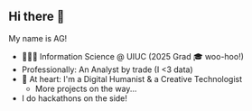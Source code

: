 ## Hi there 👋

My name is AG!
- 🧑🏻‍💻 Information Science @ UIUC (2025 Grad 🎓 woo-hoo!)
- Professionally: An Analyst by trade (I <3 data)
- 🎨 At heart: I'm a Digital Humanist & a Creative Technologist
  - More projects on the way...
- I do hackathons on the side!
<!--
**AG-Samaniego/AG-Samaniego** is a ✨ _special_ ✨ repository because its `README.md` (this file) appears on your GitHub profile.

Here are some ideas to get you started:

- 🔭 I’m currently working on ...
- 🌱 I’m currently learning ...
- 👯 I’m looking to collaborate on ...
- 🤔 I’m looking for help with ...
- 💬 Ask me about ...
- 📫 How to reach me: ...
- 😄 Pronouns: ...
- ⚡ Fun fact: ...
-->
